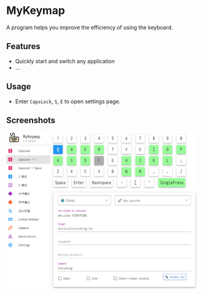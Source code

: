 # MyKeymap

A program helps you improve the efficiency of using the keyboard.


## Features

- Quickly start and switch any application
- ...

## Usage

- Enter `CapsLock`, `S`, `E` to open settings page.

## Screenshots
![settings](./doc/settings.en.png)
